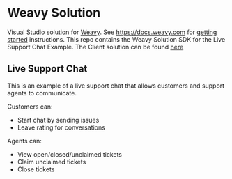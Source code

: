 # Weavy Solution

Visual Studio solution for [Weavy](https://www.weavy.com). See https://docs.weavy.com for [getting started](https://docs.weavy.com/sdk/server/get-started) instructions.
This repo contains the Weavy Solution SDK for the Live Support Chat Example. The Client solution can be found [here](https://github.com/weavy/weavy-live-support-chat-client)

## Live Support Chat

This is an example of a live support chat that allows customers and support agents to communicate.

Customers can:
- Start chat by sending issues
- Leave rating for conversations

Agents can: 
- View open/closed/unclaimed tickets
- Claim unclaimed tickets
- Close tickets
